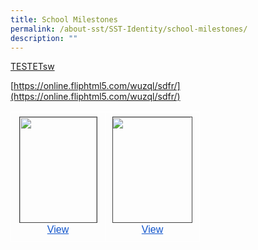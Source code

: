 ```yaml
---
title: School Milestones
permalink: /about-sst/SST-Identity/school-milestones/
description: ""
---
```

[TESTETsw](https://www.canva.com/design/DAFd0Fqwds8/4YxOfv8RuXqdk6COHBeljg/edit?utm_content=DAFd0Fqwds8&amp;utm_campaign=designshare&amp;utm_medium=link2&amp;utm_source=sharebutton)

[https://online.fliphtml5.com/wuzql/sdfr/](https://online.fliphtml5.com/wuzql/sdfr/)

<table style="border:none;border-collapse:collapse;"><colgroup><col width="151"><col width="151"></colgroup><tbody><tr style="height:0pt"><td style="border-left:solid #ffffff 1pt;border-right:solid #ffffff 1pt;border-bottom:solid #ffffff 1pt;border-top:solid #ffffff 1pt;vertical-align:top;padding:5pt 5pt 5pt 5pt;overflow:hidden;overflow-wrap:break-word;"><p style="line-height:1.38;text-align: center;margin-top:0pt;margin-bottom:0pt;" dir="ltr"><span style="font-size:12pt;font-family:Arial;color:#000000;background-color:transparent;font-weight:400;font-style:normal;font-variant:normal;text-decoration:none;vertical-align:baseline;white-space:pre;white-space:pre-wrap;"><span style="border:1pt solid #434343;display:inline-block;overflow:hidden;width:123px;height:168px;"><img style="margin-left:0px;margin-top:0px;" height="170.43095159006276" width="123" src="https://lh3.googleusercontent.com/gZFaxg5GgBj6QbRZCCVi3THfj3dOmrfGJAtvd6Np4wZMPUHrm3MqUL3h1shC1sdQtcQ8O_Me9A8pqtBs4xjbxncoPyJOl5uGxeVnyaa8SPQwqKnbXRMOwTxMOkiZFKRiwmvZsO97WcCAa_o1M7K9A4Q"></span></span></p><p style="line-height:1.38;text-align: center;margin-top:0pt;margin-bottom:0pt;" dir="ltr"><a style="text-decoration:none;" href="https://online.fliphtml5.com/wuzql/drkn/#p=1"><span style="font-size:12pt;font-family:Arial;color:#1155cc;background-color:transparent;font-weight:400;font-style:normal;font-variant:normal;text-decoration:underline;-webkit-text-decoration-skip:none;text-decoration-skip-ink:none;vertical-align:baseline;white-space:pre;white-space:pre-wrap;">View</span></a></p></td><td style="border-left:solid #ffffff 1pt;border-right:solid #ffffff 1pt;border-bottom:solid #ffffff 1pt;border-top:solid #ffffff 1pt;vertical-align:top;padding:5pt 5pt 5pt 5pt;overflow:hidden;overflow-wrap:break-word;"><p style="line-height:1.38;text-align: center;margin-top:0pt;margin-bottom:0pt;" dir="ltr"><span style="font-size:12pt;font-family:Arial;color:#000000;background-color:transparent;font-weight:400;font-style:normal;font-variant:normal;text-decoration:none;vertical-align:baseline;white-space:pre;white-space:pre-wrap;"><span style="border:1pt solid #434343;display:inline-block;overflow:hidden;width:126px;height:168px;"><img style="margin-left:-3.642338534470403px;margin-top:0px;" height="170.41653101302853" width="131.91171989703898" src="https://lh5.googleusercontent.com/Ek3f3LnXLyIMuTdgFbkUu0GxITa5SJ_ZZVIQAzsDvW-fdS5yGbqBTrgHJ779anVb9XY3qGoUj1hkDd6C8fHU5laXVnOdyfZrlAuyG1DM_daEu6xvo9YJG58ukSIvE0hUmm4Eb_ky5vo89Dr8fRUf2Z0"></span></span></p><p style="line-height:1.38;text-align: center;margin-top:0pt;margin-bottom:0pt;" dir="ltr"><a style="text-decoration:none;" href="https://online.fliphtml5.com/wuzql/sdfr/"><span style="font-size:12pt;font-family:Arial;color:#1155cc;background-color:transparent;font-weight:400;font-style:normal;font-variant:normal;text-decoration:underline;-webkit-text-decoration-skip:none;text-decoration-skip-ink:none;vertical-align:baseline;white-space:pre;white-space:pre-wrap;">View</span></a></p></td></tr></tbody></table>